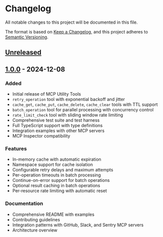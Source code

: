 # Changelog

All notable changes to this project will be documented in this file.

The format is based on [Keep a Changelog](https://keepachangelog.com/en/1.0.0/),
and this project adheres to [Semantic Versioning](https://semver.org/spec/v2.0.0.html).

## [Unreleased]

## [1.0.0] - 2024-12-08

### Added
- Initial release of MCP Utility Tools
- `retry_operation` tool with exponential backoff and jitter
- `cache_get`, `cache_put`, `cache_delete`, `cache_clear` tools with TTL support
- `batch_operation` tool for parallel processing with concurrency control
- `rate_limit_check` tool with sliding window rate limiting
- Comprehensive test suite and test harness
- Full TypeScript support with type definitions
- Integration examples with other MCP servers
- MCP Inspector compatibility

### Features
- In-memory cache with automatic expiration
- Namespace support for cache isolation
- Configurable retry delays and maximum attempts
- Per-operation timeouts in batch processing
- Continue-on-error support for batch operations
- Optional result caching in batch operations
- Per-resource rate limiting with automatic reset

### Documentation
- Comprehensive README with examples
- Contributing guidelines
- Integration patterns with GitHub, Slack, and Sentry MCP servers
- Architecture overview

[Unreleased]: https://github.com/haasonsaas/mcp-utility-tools/compare/v1.0.0...HEAD
[1.0.0]: https://github.com/haasonsaas/mcp-utility-tools/releases/tag/v1.0.0